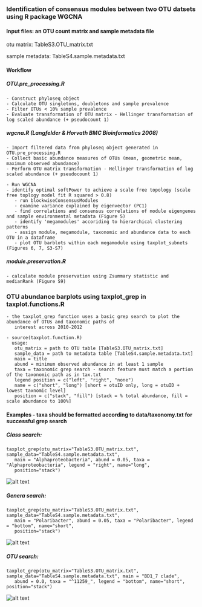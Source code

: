 ### Identification of consensus modules between two OTU datsets using R package WGCNA

#### Input files: an OTU count matrix and sample metadata file

otu matrix: TableS3.OTU_matrix.txt

sample metadata: TableS4.sample.metadata.txt

#### Workflow

##### OTU.pre_processing.R 
```
- Construct phyloseq object
- Calculate OTU singletons, doubletons and sample prevalence
- Filter OTUs < 10% sample prevalence
- Evaluate transformation of OTU matrix - Hellinger transformation of log scaled abundance (+ pseudocount 1)
```

##### wgcna.R (Langfelder & Horvath *BMC Bioinformatics* 2008)
```
- Import filtered data from phyloseq object generated in OTU.pre_processing.R
- Collect basic abundance measures of OTUs (mean, geometric mean, maximum observed abundance)
- Perform OTU matrix transformation - Hellinger transformation of log scaled abundance (+ pseudocount 1)

- Run WGCNA 
- identify optimal softPower to achieve a scale free topology (scale free toplogy model fit R squared > 0.8)
   - run blockwiseConsensusModules
   - examine variance explained by eigenvector (PC1)
   - find correlations and consensus correlations of module eigengenes and sample environmental metadata (Figure 5)
   - identify 'megamodules' accoriding to hierarchical clustering patterns
   - assign module, megamodule, taxonomic and abundance data to each OTU in a dataframe
   - plot OTU barblots within each megamodule using taxplot_subnets (Figures 6, 7, S3-S7)
```

##### module.preservation.R
```
- calculate module preservation using Zsummary statistic and medianRank (Figure S9)
```
### OTU abundance barplots using taxplot_grep in taxplot.functions.R
```
- the taxplot_grep function uses a basic grep search to plot the abundance of OTUs and taxonomic paths of 
   interest across 2010-2012

- source(taxplot.function.R)
  usage: 
   otu_matrix = path to OTU table [TableS3.OTU_matrix.txt]
   sample_data = path to metadata table [TableS4.sample.metadata.txt]
   main = title 
   abund = minimum observed abundance in at least 1 sample
   taxa = taxonomic grep search - search feature must match a portion of the taxonomic path as in tax.txt 
   legend position = c("left", "right", "none")
   name = c("short", "long") [short = otuID only, long = otuID + lowest taxnomic level]
   position = c("stack", "fill") [stack = % total abundance, fill = scale abundance to 100%] 
 ```
#### Examples - taxa should be formatted according to data/taxonomy.txt for successful grep search

##### Class search: 
```
taxplot_grep(otu_matrix="TableS3.OTU_matrix.txt", sample_data="TableS4.sample.metadata.txt", 
   main = "Alphaproteobacteria", abund = 0.05, taxa = "Alphaproteobacteria", legend = "right", name="long", 
   position="stack")
  ```
  ![alt text](https://github.com/genomewalker/medNS/blob/master/plot_examples/Alphaproteobacteria.png)
  
##### Genera search: 
```
taxplot_grep(otu_matrix="TableS3.OTU_matrix.txt", sample_data="TableS4.sample.metadata.txt", 
   main = "Polaribacter", abund = 0.05, taxa = "Polaribacter", legend = "bottom", name="short", 
   position="stack")
```
  ![alt text](https://github.com/genomewalker/medNS/blob/master/plot_examples/Polaribacter.png)

##### OTU search: 
```
taxplot_grep(otu_matrix="TableS3.OTU_matrix.txt", sample_data="TableS4.sample.metadata.txt", main = "BD1_7 clade", 
   abund = 0.0, taxa = "^11259_", legend = "bottom", name="short", position="stack")
```
 ![alt text](https://github.com/genomewalker/medNS/blob/master/plot_examples/BD1_7_clade.png)
